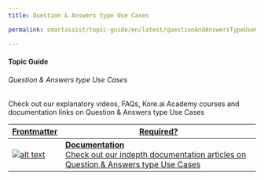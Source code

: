 ```yaml
---
title: Question & Answers type Use Cases

permalink: smartassist/topic-guide/en/latest/questionAndAnswersTypeUseCases     

---
```

#### Topic Guide
###### Question & Answers type Use Cases

   Check out our explanatory videos, FAQs, Kore.ai Academy courses and documentation links on Question & Answers type Use Cases
    

<a class="doc-link" target="_blank" href="https://docs.kore.ai/smartassist/configuration/questions-answers/">
 

| Frontmatter | Required? |
|-------------|-------------|
| ![alt text](images/docIcon.svg "Title") | **Documentation**  <br /> Check out our indepth documentation articles on Question & Answers type Use Cases | 


</a>
